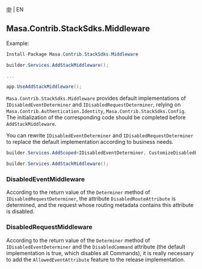 [中](README.zh-CN.md) | EN

## Masa.Contrib.StackSdks.Middleware

Example:

```C#
Install-Package Masa.Contrib.StackSdks.Middleware
```

```C#
builder.Services.AddStackMiddleware();

...

app.UseAddStackMiddleware();
```

`Masa.Contrib.StackSdks.Middleware` provides default implementations of `IDisabledEventDeterminer` and `IDisabledRequestDeterminer`, relying on `Masa.Contrib.Authentication.Identity`, `Masa.Contrib.StackSdks.Config`. The initialization of the corresponding code should be completed before `AddStackMiddleware`.

You can rewrite `IDisabledEventDeterminer` and `IDisabledRequestDeterminer` to replace the default implementation according to business needs.

```C#
builder.Services.AddScoped<IDisabledEventDeterminer, CustomizeDisabledEventDeterminer>();

builder.Services.AddStackMiddleware();
```

### DisabledEventMiddleware

According to the return value of the `Determiner` method of `IDisabledRequestDeterminer`, the attribute `DisabledRouteAttribute` is determined, and the request whose routing metadata contains this attribute is disabled.

### DisabledRequestMiddleware

According to the return value of the `Determiner` method of `IDisabledEventDeterminer` and the `DisabledCommand` attribute (the default implementation is true, which disables all Commands), it is really necessary to add the `AllowedEventAttribute` feature to the release implementation.
